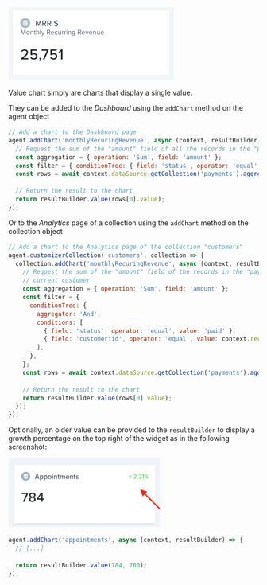 ![Value chart example](../../assets/chart-value.png)

Value chart simply are charts that display a single value.

They can be added to the _Dashboard_ using the `addChart` method on the agent object

```javascript
// Add a chart to the Dashboard page
agent.addChart('monthlyRecuringRevenue', async (context, resultBuilder) => {
  // Request the sum of the "amount" field of all the records in the "payments" collection
  const aggregation = { operation: 'Sum', field: 'amount' };
  const filter = { conditionTree: { field: 'status', operator: 'equal', value: 'paid' } };
  const rows = await context.dataSource.getCollection('payments').aggregate(filter, aggregation);

  // Return the result to the chart
  return resultBuilder.value(rows[0].value);
});
```

Or to the _Analytics_ page of a collection using the `addChart` method on the collection object

```javascript
// Add a chart to the Analytics page of the collection "customers"
agent.customizerCollection('customers', collection => {
  collection.addChart('monthlyRecuringRevenue', async (context, resultBuilder) => {
    // Request the sum of the "amount" field of the records in the "payments" collection matching
    // current customer
    const aggregation = { operation: 'Sum', field: 'amount' };
    const filter = {
      conditionTree: {
        aggregator: 'And',
        conditions: [
          { field: 'status', operator: 'equal', value: 'paid' },
          { field: 'customer:id', operator: 'equal', value: context.recordId },
        ],
      },
    };
    const rows = await context.dataSource.getCollection('payments').aggregate(filter, aggregation);

    // Return the result to the chart
    return resultBuilder.value(rows[0].value);
  });
});
```

Optionally, an older value can be provided to the `resultBuilder` to display a growth percentage on the top right of the widget as in the following screenshot:

![Value chart with percentage example](../../assets/chart-value-percentage.png)

```javascript
agent.addChart('appointments', async (context, resultBuilder) => {
  // [...]

  return resultBuilder.value(784, 760);
});
```

